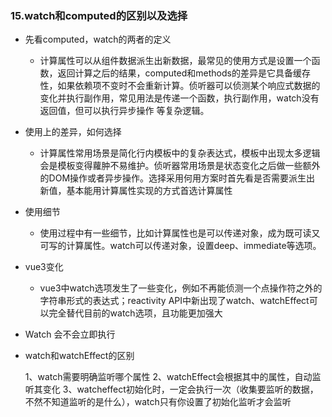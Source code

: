 ### 15.watch和computed的区别以及选择

+ 先看computed，watch的两者的定义
  + ﻿﻿计算属性可以从组件数据派生出新数据，最常见的使用方式是设置一个函数，返回计算之后的结果，computed和methods的差异是它具备缓存性，如果依赖项不变时不会重新计算。侦听器可以侦测某个响应式数据的变化并执行副作用，常见用法是传递一个函数，执行副作用，watch没有返回值，但可以执行异步操作
     等复杂逻辑。
+ 使用上的差异，如何选择
  + 计算属性常用场景是简化行内模板中的复杂表达式，模板中出现太多逻辑会是模板变得蘿肿不易维护。侦听器常用场景是状态变化之后做一些额外的DOM操作或者异步操作。选择采用何用方案时首先看是否需要派生出
     新值，基本能用计算属性实现的方式首选计算属性
+ 使用细节
  + ﻿﻿使用过程中有一些细节，比如计算属性也是可以传递对象，成为既可读又可写的计算属性。watch可以传递对象，设置deep、immediate等选项。
+ vue3变化
  + ﻿﻿﻿vue3中watch选项发生了一些变化，例如不再能侦测一个点操作符之外的字符串形式的表达式；reactivity API中新出现了watch、watchEffect可以完全替代目前的watch选项，且功能更加强大

+ Watch 会不会立即执行

+ watch和watchEffect的区别

   1、watch需要明确监听哪个属性
   2、watchEffect会根据其中的属性，自动监听其变化
   3、watcheffect初始化时，一定会执行一次（收集要监听的数据，不然不知道监听的是什么），watch只有你设置了初始化监听才会监听

  